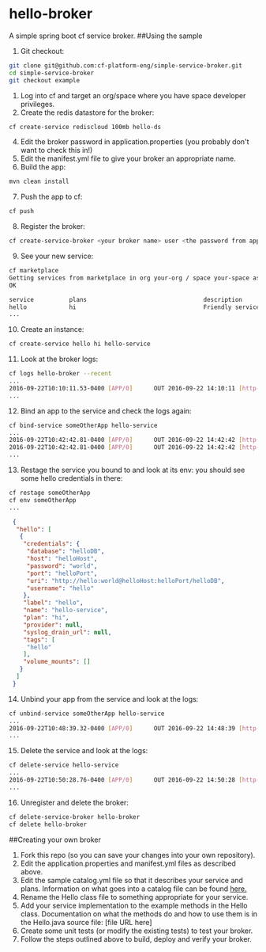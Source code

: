 # hello-broker
A simple spring boot cf service broker.
##Using the sample

1. Git checkout:
  ```bash
  git clone git@github.com:cf-platform-eng/simple-service-broker.git
  cd simple-service-broker
  git checkout example
  ```
1. Log into cf and target an org/space where you have space developer privileges.
1. Create the redis datastore for the broker:
  ```bash
  cf create-service rediscloud 100mb hello-ds
  ```
4. Edit the broker password in application.properties (you probably don't want to check this in!)
1. Edit the manifest.yml file to give your broker an appropriate name.
1. Build the app:
  ```bash
  mvn clean install
  ```
7. Push the app to cf:
  ```bash
  cf push
  ```
8. Register the broker:
  ```bash
  cf create-service-broker <your broker name> user <the password from application.properties> https://<uri of your broker app> [--space-scoped]
  ```
9. See your new service:
  ```bash
  cf marketplace
  Getting services from marketplace in org your-org / space your-space as you...
  OK
  
  service          plans                                 description
  hello            hi                                    Friendly service that greets you
  ...
  ```
10. Create an instance:
  ```bash
  cf create-service hello hi hello-service
  ```
11. Look at the broker logs:
  ```bash
  cf logs hello-broker --recent
  ...
  2016-09-22T10:10:11.53-0400 [APP/0]      OUT 2016-09-22 14:10:11 [http-nio-8080-exec-10] INFO  i.p.c.s.hello.HelloService - hello!, I am creating a service instance!
  ...
  ```
12. Bind an app to the service and check the logs again:
  ```bash
  cf bind-service someOtherApp hello-service
  ...
  2016-09-22T10:42:42.81-0400 [APP/0]      OUT 2016-09-22 14:42:42 [http-nio-8080-exec-10] INFO  i.p.c.s.hello.HelloService - hello!, I am creating a binding!
  2016-09-22T10:42:42.81-0400 [APP/0]      OUT 2016-09-22 14:42:42 [http-nio-8080-exec-10] INFO  i.p.c.s.hello.HelloService - hello!, I am returning credentials!
  ...
  ```
13. Restage the service you bound to and look at its env: you should see some hello credentials in there:
  ```bash
  cf restage someOtherApp
  cf env someOtherApp
  ...
  ```
  ```json
   {
    "hello": [
     {
      "credentials": {
       "database": "helloDB",
       "host": "helloHost",
       "password": "world",
       "port": "helloPort",
       "uri": "http://hello:world@helloHost:helloPort/helloDB",
       "username": "hello"
      },
      "label": "hello",
      "name": "hello-service",
      "plan": "hi",
      "provider": null,
      "syslog_drain_url": null,
      "tags": [
       "hello"
      ],
      "volume_mounts": []
     }
    ]
   }
  ```
14. Unbind your app from the service and look at the logs:
  ```bash
  cf unbind-service someOtherApp hello-service
  ...
  2016-09-22T10:48:39.32-0400 [APP/0]      OUT 2016-09-22 14:48:39 [http-nio-8080-exec-3] INFO  i.p.c.s.hello.HelloService - hello!, I am deleting a binding!
  ...
  ```
15. Delete the service and look at the logs:
  ```bash
  cf delete-service hello-service
  ...
  2016-09-22T10:50:28.76-0400 [APP/0]      OUT 2016-09-22 14:50:28 [http-nio-8080-exec-8] INFO  i.p.c.s.hello.HelloService - hello!, I am deleting a service instance!
  ...
  ```
16. Unregister and delete the broker:
  ```bash
  cf delete-service-broker hello-broker
  cf delete hello-broker
  ```
##Creating your own broker
1. Fork this repo (so you can save your changes into your own repository).
1. Edit the application.properties and manifest.yml files as described above.
1. Edit the sample catalog.yml file so that it describes your service and plans. Information on what goes into a catalog file can be found [here.](https://docs.cloudfoundry.org/services/api.html)
1. Rename the Hello class file to something appropriate for your service.
1. Add your service implementation to the example methods in the Hello class. Documentation on what the methods do and how to use them is in the Hello.java source file: [file URL here]
1. Create some unit tests (or modify the existing tests) to test your broker.
1. Follow the steps outlined above to build, deploy and verify your broker.
